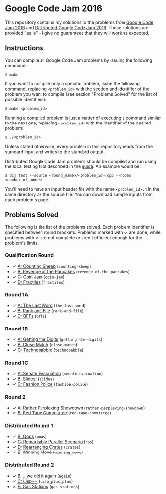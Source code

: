 # Google Code Jam 2016

This repository contains my solutions to the problems from [Google Code Jam 2016][1] and [Distributed Google Code Jam 2016][2]. These solutions are provided "as is" - I give no guarantees that they will work as expected.

## Instructions

You can compile all Google Code Jam problems by issuing the following command:

    $ make

If you want to compile only a specific problem, issue the following command, replacing `<problem_id>` with the section and identifier of the problem you want to compile (see section "Problems Solved" for the list of possible identifiers):

    $ make <problem_id>

Running a compiled problem is just a matter of executing a command similar to the next one, replacing `<problem_id>` with the identifier of the desired problem:

    $ ./<problem_id>

Unless stated otherwise, every problem in this repository reads from the standard input and writes to the standard output.

Distributed Google Code Jam problems should be compiled and run using the local testing tool described in the [guide][3]. An example would be:

    $ dcj test --source <round_name>/<problem_id>.cpp --nodes <number_of_nodes>

You'll need to have an input header file with the name `<problem_id>.h` in the same directory as the source file. You can download sample inputs from each problem's page.

## Problems Solved

The following is the list of the problems solved. Each problem identifier is specified between round brackets. Problems marked with ✓ are done, while problems with ✗ are not complete or aren't efficient enough for the problem's limits.

### Qualification Round

* ✓ [A: Counting Sheep][qual1] (`counting-sheep`)
* ✓ [B: Revenge of the Pancakes][qual2] (`revenge-of-the-pancakes`)
* ✓ [C: Coin Jam][qual3] (`coin-jam`)
* ✓ [D: Fractiles][qual4] (`fractiles`)

### Round 1A

* ✓ [A: The Last Word][round1a1] (`the-last-word`)
* ✓ [B: Rank and File][round1a2] (`rank-and-file`)
* ✓ [C: BFFs][round1a3] (`bffs`)

### Round 1B

* ✓ [A: Getting the Digits][round1b1] (`getting-the-digits`)
* ✓ [B: Close Match][round1b2] (`close-match`)
* ✓ [C: Technobabble][round1b3] (`technobabble`)

### Round 1C

* ✓ [A: Senate Evacuation][round1c1] (`senate-evacuation`)
* ✓ [B: Slides!][round1c2] (`slides`)
* ✓ [C: Fashion Police][round1c3] (`fashion-police`)

### Round 2

* ✓ [A: Rather Perplexing Showdown][round21] (`rather-perplexing-showdown`)
* ✗ [B: Red Tape Committtee][round22] (`red-tape-committee`)

### Distributed Round 1

* ✓ [B: Oops][distribround12] (`oops`)
* ✓ [C: Remarkably Parallel Scenario][distribround13] (`rps`)
* ✓ [D: Rearranging Crates][distribround14] (`crates`)
* ✓ [E: Winning Move][distribround15] (`winning_move`)

### Distributed Round 2

* ✓ [B: ...we did it again][distribround22] (`again`)
* ✓ [C: Lisp++][distribround23] (`lisp_plus_plus`)
* ✗ [E: Gas Stations][distribround25] (`gas_stations`)

[1]: https://code.google.com/codejam
[2]: https://code.google.com/codejam/distributed_index.html
[3]: https://code.google.com/codejam/distributed_guide.html
[qual1]: https://code.google.com/codejam/contest/6254486/dashboard#s=p0
[qual2]: https://code.google.com/codejam/contest/6254486/dashboard#s=p1
[qual3]: https://code.google.com/codejam/contest/6254486/dashboard#s=p2
[qual4]: https://code.google.com/codejam/contest/6254486/dashboard#s=p3
[round1a1]: https://code.google.com/codejam/contest/4304486/dashboard#s=p0
[round1a2]: https://code.google.com/codejam/contest/4304486/dashboard#s=p1
[round1a3]: https://code.google.com/codejam/contest/4304486/dashboard#s=p2
[round1b1]: https://code.google.com/codejam/contest/11254486/dashboard#s=p0
[round1b2]: https://code.google.com/codejam/contest/11254486/dashboard#s=p1
[round1b3]: https://code.google.com/codejam/contest/11254486/dashboard#s=p2
[round1c1]: https://code.google.com/codejam/contest/4314486/dashboard#s=p0
[round1c2]: https://code.google.com/codejam/contest/4314486/dashboard#s=p1
[round1c3]: https://code.google.com/codejam/contest/4314486/dashboard#s=p2
[round21]: https://code.google.com/codejam/contest/10224486/dashboard#s=p0
[round22]: https://code.google.com/codejam/contest/10224486/dashboard#s=p1
[distribround12]: https://code.google.com/codejam/contest/11264486/dashboard#s=p1
[distribround13]: https://code.google.com/codejam/contest/11264486/dashboard#s=p2
[distribround14]: https://code.google.com/codejam/contest/11264486/dashboard#s=p3
[distribround15]: https://code.google.com/codejam/contest/11264486/dashboard#s=p4
[distribround22]: https://code.google.com/codejam/contest/7244486/dashboard#s=p1
[distribround23]: https://code.google.com/codejam/contest/7244486/dashboard#s=p2
[distribround25]: https://code.google.com/codejam/contest/7244486/dashboard#s=p4

